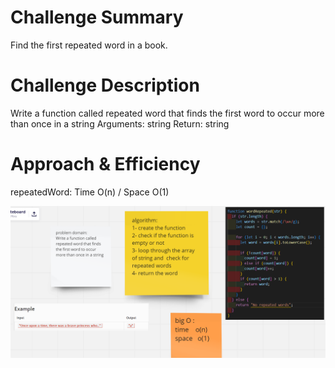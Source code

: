# Challenge Summary

Find the first repeated word in a book.

# Challenge Description

Write a function called repeated word that finds the first word to occur more than once in a string
Arguments: string
Return: string

# Approach & Efficiency

repeatedWord: Time O(n) / Space O(1)

![](1.png)
